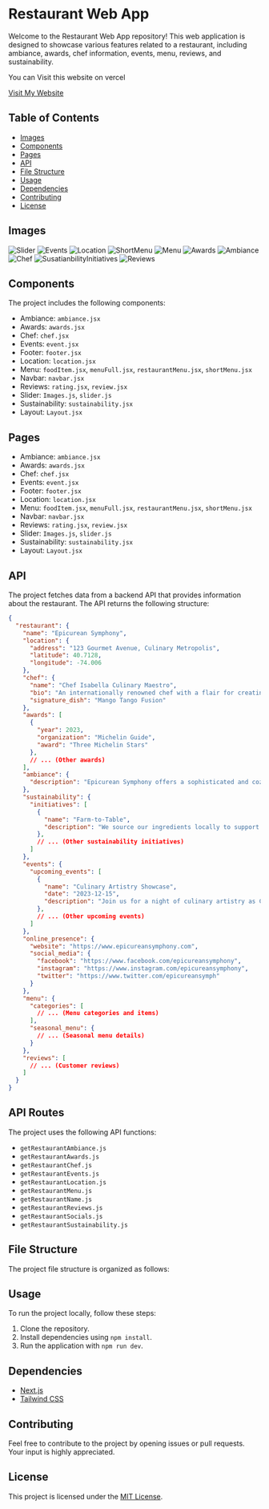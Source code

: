 # Restaurant Web App

Welcome to the Restaurant Web App repository! This web application is designed to showcase various features related to a restaurant, including ambiance, awards, chef information, events, menu, reviews, and sustainability.

You can Visit this website on vercel

[Visit My Website](https://myrestaurant-olive.vercel.app/)

## Table of Contents

- [Images](#images)
- [Components](#components)
- [Pages](#pages)
- [API](#api)
- [File Structure](#file-structure)
- [Usage](#usage)
- [Dependencies](#dependencies)
- [Contributing](#contributing)
- [License](#license)

## Images

![Slider](https://i.ibb.co/87Tgh5b/image.png)
![Events](https://i.ibb.co/XzdK0t3/image.png)
![Location](https://i.ibb.co/MGQf13C/image.png)
![ShortMenu](https://i.ibb.co/0nKWFm8/image.png)
![Menu](https://i.ibb.co/HN5jyZJ/image.png)
![Awards](https://i.ibb.co/X5spVXQ/image.png)
![Ambiance](https://i.ibb.co/HgBH33F/image.png)
![Chef](https://i.ibb.co/ZLhLCLk/image.png)
![SusatianbilityInitiatives](https://i.ibb.co/HptQ5Nd/image.png)
![Reviews](https://i.ibb.co/jzSmx14/image.png)


## Components

The project includes the following components:

- Ambiance: `ambiance.jsx`
- Awards: `awards.jsx`
- Chef: `chef.jsx`
- Events: `event.jsx`
- Footer: `footer.jsx`
- Location: `location.jsx`
- Menu: `foodItem.jsx`, `menuFull.jsx`, `restaurantMenu.jsx`, `shortMenu.jsx`
- Navbar: `navbar.jsx`
- Reviews: `rating.jsx`, `review.jsx`
- Slider: `Images.js`, `slider.js`
- Sustainability: `sustainability.jsx`
- Layout: `Layout.jsx`

## Pages

- Ambiance: `ambiance.jsx`
- Awards: `awards.jsx`
- Chef: `chef.jsx`
- Events: `event.jsx`
- Footer: `footer.jsx`
- Location: `location.jsx`
- Menu: `foodItem.jsx`, `menuFull.jsx`, `restaurantMenu.jsx`, `shortMenu.jsx`
- Navbar: `navbar.jsx`
- Reviews: `rating.jsx`, `review.jsx`
- Slider: `Images.js`, `slider.js`
- Sustainability: `sustainability.jsx`
- Layout: `Layout.jsx`

## API

The project fetches data from a backend API that provides information about the restaurant. The API returns the following structure:

```json
{
  "restaurant": {
    "name": "Epicurean Symphony",
    "location": {
      "address": "123 Gourmet Avenue, Culinary Metropolis",
      "latitude": 40.7128,
      "longitude": -74.006
    },
    "chef": {
      "name": "Chef Isabella Culinary Maestro",
      "bio": "An internationally renowned chef with a flair for creating culinary masterpieces that transcend borders.",
      "signature_dish": "Mango Tango Fusion"
    },
    "awards": [
      {
        "year": 2023,
        "organization": "Michelin Guide",
        "award": "Three Michelin Stars"
      },
      // ... (Other awards)
    ],
    "ambiance": {
      "description": "Epicurean Symphony offers a sophisticated and cozy ambiance, with contemporary decor and soft lighting, creating the perfect setting for an unforgettable dining experience."
    },
    "sustainability": {
      "initiatives": [
        {
          "name": "Farm-to-Table",
          "description": "We source our ingredients locally to support farmers and ensure the freshest, seasonal produce in our dishes."
        },
        // ... (Other sustainability initiatives)
      ]
    },
    "events": {
      "upcoming_events": [
        {
          "name": "Culinary Artistry Showcase",
          "date": "2023-12-15",
          "description": "Join us for a night of culinary artistry as Chef Isabella presents her latest creations in an exclusive tasting event."
        },
        // ... (Other upcoming events)
      ]
    },
    "online_presence": {
      "website": "https://www.epicureansymphony.com",
      "social_media": {
        "facebook": "https://www.facebook.com/epicureansymphony",
        "instagram": "https://www.instagram.com/epicureansymphony",
        "twitter": "https://www.twitter.com/epicureansymph"
      }
    },
    "menu": {
      "categories": [
        // ... (Menu categories and items)
      ],
      "seasonal_menu": {
        // ... (Seasonal menu details)
      }
    },
    "reviews": [
      // ... (Customer reviews)
    ]
  }
}
```

## API Routes
The project uses the following API functions:

- `getRestaurantAmbiance.js`
- `getRestaurantAwards.js`
- `getRestaurantChef.js`
- `getRestaurantEvents.js`
- `getRestaurantLocation.js`
- `getRestaurantMenu.js`
- `getRestaurantName.js`
- `getRestaurantReviews.js`
- `getRestaurantSocials.js`
- `getRestaurantSustainability.js`


## File Structure

The project file structure is organized as follows:



## Usage

To run the project locally, follow these steps:

1. Clone the repository.
2. Install dependencies using `npm install`.
3. Run the application with `npm run dev`.

## Dependencies

- [Next.js](https://nextjs.org/)
- [Tailwind CSS](https://tailwindcss.com/)

## Contributing

Feel free to contribute to the project by opening issues or pull requests. Your input is highly appreciated.

## License

This project is licensed under the [MIT License](LICENSE).

